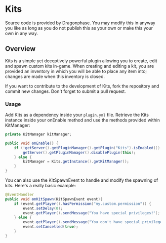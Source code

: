 # Kits

Source code is provided by Dragonphase. You may modify this in anyway you like as long as you do not publish this as your own or make this your own in any way.

## Overview

Kits is a simple yet deceptively powerful plugin allowing you to create, edit and spawn custom kits in-game. When creating and editing a kit, you are provided an inventory in which you will be able to place any item into; changes are made when this inventory is closed.

If you want to contribute to the development of Kits, fork the repository and commit new changes. Don't forget to submit a pull request.

### Usage

Add Kits as a dependency inside your `plugin.yml` file. Retrieve the Kits instance inside your onEnable method and use the methods provided within KitManager:

```java
private KitManager kitManager;

public void onEnable() {
    if (!getServer().getPluginManager().getPlugin("Kits").isEnabled()) {
        getServer().getPluginManager().disablePlugin(this);
    } else {
        kitManager = Kits.getInstance().getKitManager();
    }
}
```

You can also use the KitSpawnEvent to handle and modify the spawning of kits. Here's a really basic example:

```java
@EventHandler
public void onKitSpawn(KitSpawnEvent event){
    if (event.getPlayer().hasPermission("my.custom.permission")) {
        event.setDelay(0);
        event.getPlayer().sendMessage("You have special privileges!");
    } else {
        event.getPlayer().sendMessage("You don't have special privileges!");
        event.setCancelled(true);
    }
}
```
